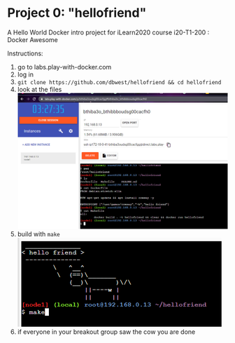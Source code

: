 # Project 0: "hellofriend"

A Hello World Docker intro project for iLearn2020 course i20-T1-200 : Docker Awesome

Instructions:
1. go to labs.play-with-docker.com
2. log in
3. `git clone https://github.com/dbwest/hellofriend && cd hellofriend`
4. look at the files 
![files](./Capture.PNG?raw=true)
5. build with `make`
![done](./Capture2.PNG?raw=true)
6. if everyone in your breakout group saw the cow you are done
